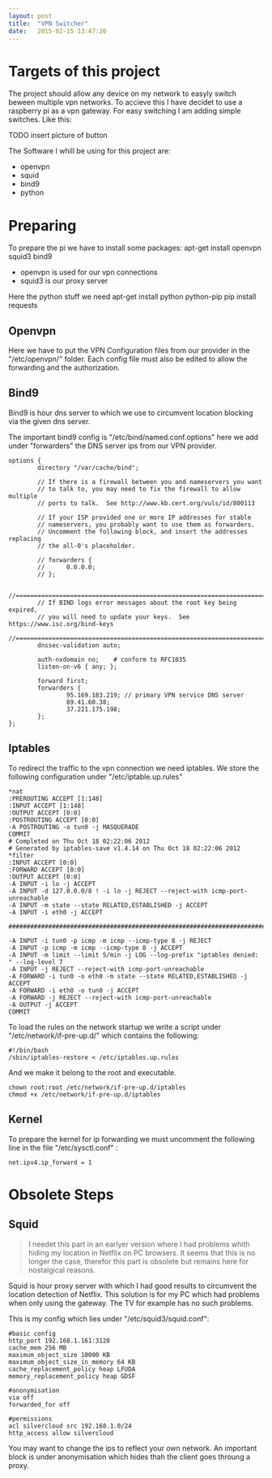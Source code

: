 ```yaml
---
layout: post
title:  "VPN Switcher"
date:   2015-02-15 13:47:20
---
```


# Targets of this project

The project should allow any device on my network to easyly switch beween multiple vpn networks. To accieve this I have decidet to use a raspberry pi as a vpn gateway. For easy switching I am adding simple switches. Like this:

TODO insert picture of button

The Software I whill be using for this project are:

* openvpn
* squid
* bind9
* python

# Preparing

To prepare the pi we have to install some packages:
    apt-get install openvpn squid3 bind9

* openvpn is used for our vpn connections
* squid3 is our proxy server

Here the python stuff we need
    apt-get install python python-pip
    pip install requests

## Openvpn

Here we have to put the VPN Configuration files from our provider in the "/etc/openvpn/" folder. Each config file must also be edited to allow the forwarding and the authorization.

## Bind9

Bind9 is hour dns server to which we use to circumvent location blocking via the given dns server.

The important bind9 config is "/etc/bind/named.conf.options" here we add under "forwarders" the DNS server ips from our VPN provider.

    options {
            directory "/var/cache/bind";
    
            // If there is a firewall between you and nameservers you want
            // to talk to, you may need to fix the firewall to allow multiple
            // ports to talk.  See http://www.kb.cert.org/vuls/id/800113
    
            // If your ISP provided one or more IP addresses for stable
            // nameservers, you probably want to use them as forwarders.
            // Uncomment the following block, and insert the addresses replacing
            // the all-0's placeholder.
    
            // forwarders {
            //      0.0.0.0;
            // };
    
            //========================================================================
            // If BIND logs error messages about the root key being expired,
            // you will need to update your keys.  See https://www.isc.org/bind-keys
            //========================================================================
            dnssec-validation auto;
    
            auth-nxdomain no;    # conform to RFC1035
            listen-on-v6 { any; };
    
            forward first;
            forwarders {
                    95.169.183.219; // primary VPN service DNS server
                    89.41.60.38;
                    37.221.175.198;
            };
    };


## Iptables

To redirect the traffic to the vpn connection we need iptables. We store the following configuration under "/etc/iptable.up.rules"

    *nat
    :PREROUTING ACCEPT [1:148]
    :INPUT ACCEPT [1:148]
    :OUTPUT ACCEPT [0:0]
    :POSTROUTING ACCEPT [0:0]
    -A POSTROUTING -o tun0 -j MASQUERADE
    COMMIT
    # Completed on Thu Oct 18 02:22:06 2012
    # Generated by iptables-save v1.4.14 on Thu Oct 18 02:22:06 2012
    *filter
    :INPUT ACCEPT [0:0]
    :FORWARD ACCEPT [0:0]
    :OUTPUT ACCEPT [0:0]
    -A INPUT -i lo -j ACCEPT
    -A INPUT -d 127.0.0.0/8 ! -i lo -j REJECT --reject-with icmp-port-unreachable
    -A INPUT -m state --state RELATED,ESTABLISHED -j ACCEPT
    -A INPUT -i eth0 -j ACCEPT
    
    #####################################################################################
    
    -A INPUT -i tun0 -p icmp -m icmp --icmp-type 8 -j REJECT
    -A INPUT -p icmp -m icmp --icmp-type 8 -j ACCEPT
    -A INPUT -m limit --limit 5/min -j LOG --log-prefix "iptables denied: " --log-level 7
    -A INPUT -j REJECT --reject-with icmp-port-unreachable
    -A FORWARD -i tun0 -o eth0 -m state --state RELATED,ESTABLISHED -j ACCEPT
    -A FORWARD -i eth0 -o tun0 -j ACCEPT
    -A FORWARD -j REJECT --reject-with icmp-port-unreachable
    -A OUTPUT -j ACCEPT
    COMMIT

To load the rules on the network startup we write a script under "/etc/network/if-pre-up.d/" which contains the following:

    #!/bin/bash
    /sbin/iptables-restore < /etc/iptables.up.rules

And we make it belong to the root and executable.

    chown root:root /etc/network/if-pre-up.d/iptables
    chmod +x /etc/network/if-pre-up.d/iptables
    
## Kernel

To prepare the kernel for ip forwarding we must uncomment the following line in the file "/etc/sysctl.conf" :

    net.ipv4.ip_forward = 1
    
    
# Obsolete Steps


## Squid 

> I needet this part in an earlyer version where I had problems whith hiding my location in Netflix on PC browsers. It seems that this is no longer the case, therefor this part is obsolete but remains here for nostalgical reasons.

Squid is hour proxy server with which I had good results to circumvent the location detection of Netflix. This solution is for my PC which had problems when only using the gateway. The TV for example has no such problems.

This is my config which lies under "/etc/squid3/squid.conf":

    #basic config
    http_port 192.168.1.161:3128
    cache_mem 256 MB
    maximum_object_size 10000 KB
    maximum_object_size_in_memory 64 KB
    cache_replacement_policy heap LFUDA
    memory_replacement_policy heap GDSF
    
    #anonymisation
    via off
    forwarded_for off
    
    #permissions
    acl silvercloud src 192.168.1.0/24
    http_access allow silvercloud

You may want to change the ips to reflect your own network. An important block is under anonymisation which hides thah the client goes throung a proxy.